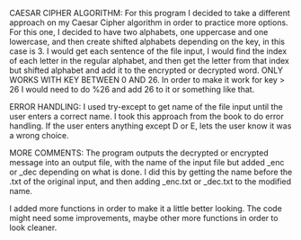 CAESAR CIPHER ALGORITHM:
For this program I decided to take a different approach on my Caesar Cipher algorithm in order to practice more options. For this one, I decided to have two alphabets, one uppercase and one lowercase, and then create shifted alphabets depending on the key, in this case is 3. I would get each sentence of the file input, I would find the index of each letter in the regular alphabet, and then get the letter from that index but shifted alphabet and add it to the encrypted or decrypted word. ONLY WORKS WITH KEY BETWEEN 0 AND 26. In order to make it work for key > 26 I would need to do %26 and add 26 to it or something like that.

ERROR HANDLING:
I used try-except to get name of the file input until the user enters a correct name. I took this approach from the book to do error handling.
If the user enters anything except D or E, lets the user know it was a wrong choice.

MORE COMMENTS:
The program outputs the decrypted or encrypted message into an output file, with the name of the input file but added \_enc or \_dec depending on what is done. I did this by getting the name before the .txt of the original input, and then adding \_enc.txt or \_dec.txt to the modified name.

I added more functions in order to make it a little better looking. The code might need some improvements, maybe other more functions in order to look cleaner.
